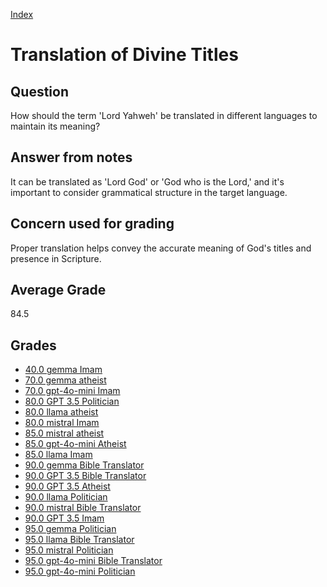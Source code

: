 
[Index](../../index.md)
# Translation of Divine Titles
## Question
How should the term 'Lord Yahweh' be translated in different languages to maintain its meaning?

## Answer from notes
It can be translated as 'Lord God' or 'God who is the Lord,' and it's important to consider grammatical structure in the target language.

## Concern used for grading
Proper translation helps convey the accurate meaning of God's titles and presence in Scripture.

## Average Grade
84.5

## Grades
 * [40.0 gemma Imam](../answers/gemma_Imam/Translation_of_Divine_Titles.md)
 * [70.0 gemma atheist](../answers/gemma_atheist/Translation_of_Divine_Titles.md)
 * [70.0 gpt-4o-mini Imam](../answers/gpt-4o-mini_Imam/Translation_of_Divine_Titles.md)
 * [80.0 GPT 3.5 Politician](../answers/GPT_3.5_Politician/Translation_of_Divine_Titles.md)
 * [80.0 llama atheist](../answers/llama_atheist/Translation_of_Divine_Titles.md)
 * [80.0 mistral Imam](../answers/mistral_Imam/Translation_of_Divine_Titles.md)
 * [85.0 mistral atheist](../answers/mistral_atheist/Translation_of_Divine_Titles.md)
 * [85.0 gpt-4o-mini Atheist](../answers/gpt-4o-mini_Atheist/Translation_of_Divine_Titles.md)
 * [85.0 llama Imam](../answers/llama_Imam/Translation_of_Divine_Titles.md)
 * [90.0 gemma Bible Translator](../answers/gemma_Bible_Translator/Translation_of_Divine_Titles.md)
 * [90.0 GPT 3.5 Bible Translator](../answers/GPT_3.5_Bible_Translator/Translation_of_Divine_Titles.md)
 * [90.0 GPT 3.5 Atheist](../answers/GPT_3.5_Atheist/Translation_of_Divine_Titles.md)
 * [90.0 llama Politician](../answers/llama_Politician/Translation_of_Divine_Titles.md)
 * [90.0 mistral Bible Translator](../answers/mistral_Bible_Translator/Translation_of_Divine_Titles.md)
 * [90.0 GPT 3.5 Imam](../answers/GPT_3.5_Imam/Translation_of_Divine_Titles.md)
 * [95.0 gemma Politician](../answers/gemma_Politician/Translation_of_Divine_Titles.md)
 * [95.0 llama Bible Translator](../answers/llama_Bible_Translator/Translation_of_Divine_Titles.md)
 * [95.0 mistral Politician](../answers/mistral_Politician/Translation_of_Divine_Titles.md)
 * [95.0 gpt-4o-mini Bible Translator](../answers/gpt-4o-mini_Bible_Translator/Translation_of_Divine_Titles.md)
 * [95.0 gpt-4o-mini Politician](../answers/gpt-4o-mini_Politician/Translation_of_Divine_Titles.md)
